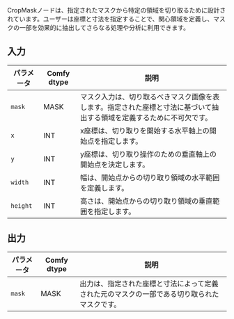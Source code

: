 CropMaskノードは、指定されたマスクから特定の領域を切り取るために設計されています。ユーザーは座標と寸法を指定することで、関心領域を定義し、マスクの一部を効果的に抽出してさらなる処理や分析に利用できます。

## 入力

| パラメータ | Comfy dtype | 説明 |
|-----------|-------------|-------------|
| `mask`    | MASK        | マスク入力は、切り取るべきマスク画像を表します。指定された座標と寸法に基づいて抽出する領域を定義するために不可欠です。 |
| `x`       | INT         | x座標は、切り取りを開始する水平軸上の開始点を指定します。 |
| `y`       | INT         | y座標は、切り取り操作のための垂直軸上の開始点を決定します。 |
| `width`   | INT         | 幅は、開始点からの切り取り領域の水平範囲を定義します。 |
| `height`  | INT         | 高さは、開始点からの切り取り領域の垂直範囲を指定します。 |

## 出力

| パラメータ | Comfy dtype | 説明 |
|-----------|-------------|-------------|
| `mask`    | MASK        | 出力は、指定された座標と寸法によって定義された元のマスクの一部である切り取られたマスクです。 |

